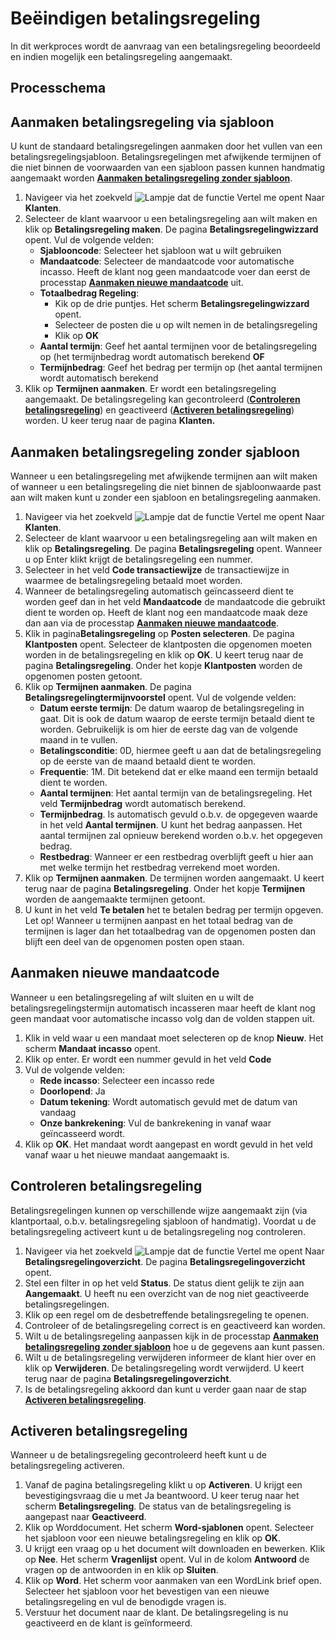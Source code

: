 # Beëindigen betalingsregeling

In dit werkproces wordt de aanvraag van een betalingsregeling beoordeeld en indien mogelijk een betalingsregeling aangemaakt.

## Processchema

## Aanmaken betalingsregeling via sjabloon
U kunt de standaard betalingsregelingen aanmaken door het vullen van een betalingsregelingsjabloon. Betalingsregelingen met afwijkende termijnen of die niet binnen de voorwaarden van een sjabloon passen kunnen handmatig aangemaakt worden **[Aanmaken betalingsregeling zonder sjabloon](#aanmaken-betalingsregeling-zonder-sjabloon)**. 

1. Navigeer via het zoekveld ![Lampje dat de functie Vertel me opent](https://docs.microsoft.com/nl-NL/dynamics365/business-central/media/ui-search/search_small.png "Vertel me wat u wilt doen") Naar **Klanten**. 
2. Selecteer de klant waarvoor u een betalingsregeling aan wilt maken en klik op **Betalingsregeling maken**. De pagina **Betalingsregelingwizzard** opent. Vul de volgende velden: 
	-	**Sjablooncode**: Selecteer het sjabloon wat u wilt gebruiken
	-	**Mandaatcode**: Selecteer de mandaatcode voor automatische incasso. Heeft de klant nog geen mandaatcode voer dan eerst de processtap **[Aanmaken nieuwe mandaatcode](#aanmaken-nieuwe-mandaatcode)** uit. 
	-	**Totaalbedrag Regeling**:
		-	Kik op de drie puntjes. Het scherm **Betalingsregelingwizzard** opent. 
		-	Selecteer de posten die u op wilt nemen in de betalingsregeling
		-	Klik op **OK**
	-	**Aantal termijn**: Geef het aantal termijnen voor de betalingsregeling op (het termijnbedrag wordt automatisch berekend
	**OF**
	-	**Termijnbedrag**: Geef het bedrag per termijn op (het aantal termijnen wordt automatisch berekend
2. Klik op **Termijnen aanmaken**. Er wordt een betalingsregeling aangemaakt. De betalingsregeling kan gecontroleerd (**[Controleren betalingsregeling](#controleren-betalingsregeling)**) en geactiveerd (**[Activeren betalingsregeling](#activeren-betalingsregeling)**) worden. U keer terug naar de pagina **Klanten.**


## Aanmaken betalingsregeling zonder sjabloon
Wanneer u een betalingsregeling met afwijkende termijnen aan wilt maken of wanneer u een betalingsregeling die niet binnen de sjabloonwaarde past aan wilt maken kunt u zonder een sjabloon en betalingsregeling aanmaken. 

1. Navigeer via het zoekveld ![Lampje dat de functie Vertel me opent](https://docs.microsoft.com/nl-NL/dynamics365/business-central/media/ui-search/search_small.png "Vertel me wat u wilt doen") Naar **Klanten**. 
2. Selecteer de klant waarvoor u een betalingsregeling aan wilt maken en klik op **Betalingsregeling**. De pagina **Betalingsregeling** opent. Wanneer u op Enter klikt krijgt de betalingsregeling een nummer. 
3. Selecteer in het veld **Code transactiewijze** de transactiewijze in waarmee de betalingsregeling betaald moet worden. 
4. Wanneer de betalingsregeling automatisch geïncasseerd dient te worden geef dan in het veld **Mandaatcode** de mandaatcode die gebruikt dient te worden op. Heeft de klant nog een mandaatcode maak deze dan aan via de processtap **[Aanmaken nieuwe mandaatcode](#aanmaken-nieuwe-mandaatcode)**.
5. Klik in pagina**Betalingsregeling** op **Posten selecteren**. De pagina **Klantposten** opent. Selecteer de klantposten die opgenomen moeten worden in de betalingsregeling en klik op **OK**. U keert terug naar de pagina **Betalingsregeling**. Onder het kopje **Klantposten** worden de opgenomen posten getoont. 
6. Klik op **Termijnen aanmaken**. De pagina **Betalingsregelingtermijnvoorstel** opent. Vul de volgende velden:
	- **Datum eerste termijn**: De datum waarop de betalingsregeling in gaat. Dit is ook de datum waarop de eerste termijn betaald dient te worden. Gebruikelijk is om hier de eerste dag van de volgende maand in te vullen. 
	- **Betalingsconditie**: 0D, hiermee geeft u aan dat de betalingsregeling op de eerste van de maand betaald dient te worden.
	- **Frequentie**: 1M. Dit betekend dat er elke maand een termijn betaald dient te worden. 
	- **Aantal termijnen**: Het aantal termijn van de betalingsregeling. Het veld **Termijnbedrag** wordt automatisch berekend. 
	- **Termijnbedrag**. Is automatisch gevuld o.b.v. de opgegeven waarde in het veld **Aantal termijnen**. U kunt het bedrag aanpassen. Het aantal termijnen zal opnieuw berekend worden o.b.v. het opgegeven bedrag. 
	- **Restbedrag**: Wanneer er een restbedrag overblijft geeft u hier aan met welke termijn het restbedrag verrekend moet worden. 
7. Klik op **Termijnen aanmaken**. De termijnen worden aangemaakt. U keert terug naar de pagina **Betalingsregeling**. Onder het kopje **Termijnen** worden de aangemaakte termijnen getoont.
8.  U kunt in het veld **Te betalen** het te betalen bedrag per termijn opgeven. Let op! Wanneer u termijnen aanpast en het totaal bedrag van de termijnen is lager dan het totaalbedrag van de opgenomen posten dan blijft een deel van de opgenomen posten open staan. 

## Aanmaken nieuwe mandaatcode

Wanneer u een betalingsregeling af wilt sluiten en u wilt de betalingsregelingstermijn automatisch incasseren maar heeft de klant nog geen mandaat voor automatische incasso volg dan de volden stappen uit.

1. Klik in veld waar u een mandaat moet selecteren op de knop **Nieuw**. Het scherm **Mandaat incasso** opent. 
2. Klik op enter. Er wordt een nummer gevuld in het veld **Code**
3. Vul de volgende velden:
	- **Rede incasso**: Selecteer een incasso rede
	- **Doorlopend**: Ja
	- **Datum tekening**: Wordt automatisch gevuld met de datum van vandaag
	- **Onze bankrekening**: Vul de bankrekening in vanaf waar geïncasseerd wordt. 
3. Klik op **OK**. Het mandaat wordt aangepast en wordt gevuld in het veld vanaf waar u het nieuwe mandaat aangemaakt is. 


## Controleren betalingsregeling

Betalingsregelingen kunnen op verschillende wijze aangemaakt zijn (via klantportaal, o.b.v. betalingsregeling sjabloon of handmatig). Voordat u de betalingsregeling activeert kunt u de betalingsregeling nog controleren. 

1. Navigeer via het zoekveld ![Lampje dat de functie Vertel me opent](https://docs.microsoft.com/nl-NL/dynamics365/business-central/media/ui-search/search_small.png "Vertel me wat u wilt doen") Naar **Betalingsregelingoverzicht**.  De pagina **Betalingsregelingoverzicht** opent. 
2. Stel een filter in op het veld **Status**. De status dient gelijk te zijn aan **Aangemaakt**. U heeft nu een overzicht van de nog niet geactiveerde betalingsregelingen. 
3. Klik op een regel om de desbetreffende betalingsregeling te openen. 
4. Controleer of de betalingsregeling correct is en geactiveerd kan worden. 
5. Wilt u de betalingsregeling aanpassen kijk in de processtap **[Aanmaken betalingsregeling zonder sjabloon](#aanmaken-betalingsregeling-zonder-sjabloon)** hoe u de gegevens aan kunt passen.
6. Wilt u de betalingsregeling verwijderen informeer de klant hier over en klik op **Verwijderen**. De betalingsregeling wordt verwijderd. U keert terug naar de pagina **Betalingsregelingoverzicht**.
7. Is de betalingsregeling akkoord dan kunt u verder gaan naar de stap **[Activeren betalingsregeling](#activeren-betalingsregeling)**. 

## Activeren betalingsregeling
Wanneer u de betalingsregeling gecontroleerd heeft kunt u de betalingsregeling activeren. 

1. Vanaf de pagina betalingsregeling klikt u op **Activeren**. U krijgt een bevestigingsvraag die u met Ja beantwoord. U keer terug naar het scherm **Betalingsregeling**. De status van de betalingsregeling is aangepast naar **Geactiveerd**. 
2. Klik op Worddocument. Het scherm **Word-sjablonen** opent. Selecteer het sjabloon voor een nieuwe betalingsregeling en klik op **OK**. 
3. U krijgt een vraag op u het document wilt downloaden en bewerken. Klik op **Nee**. Het scherm **Vragenlijst** opent. Vul in de kolom **Antwoord** de vragen op de antwoorden in en klik op **Sluiten**. 
4. Klik op **Word**. Het scherm voor aanmaken van een WordLink brief open. Selecteer het sjabloon voor het bevestigen van een nieuwe betalingsregeling en vul de benodigde vragen is. 
5. Verstuur het document naar de klant. De betalingsregeling is nu geactiveerd en de klant is geïnformeerd. 



<!--stackedit_data:
eyJoaXN0b3J5IjpbMTUxNjA4MjE0MF19
-->